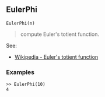 ## EulerPhi

``` 
EulerPhi(n)
``` 
> compute Euler's totient function.

See:

* [Wikipedia - Euler's totient function](http://en.wikipedia.org/wiki/Euler%27s_totient_function)

### Examples
```
>> EulerPhi(10)
4
```
  